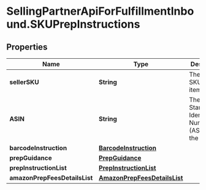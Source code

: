 # SellingPartnerApiForFulfillmentInbound.SKUPrepInstructions

## Properties
Name | Type | Description | Notes
------------ | ------------- | ------------- | -------------
**sellerSKU** | **String** | The seller SKU of the item. | [optional] 
**ASIN** | **String** | The Amazon Standard Identification Number (ASIN) of the item. | [optional] 
**barcodeInstruction** | [**BarcodeInstruction**](BarcodeInstruction.md) |  | [optional] 
**prepGuidance** | [**PrepGuidance**](PrepGuidance.md) |  | [optional] 
**prepInstructionList** | [**PrepInstructionList**](PrepInstructionList.md) |  | [optional] 
**amazonPrepFeesDetailsList** | [**AmazonPrepFeesDetailsList**](AmazonPrepFeesDetailsList.md) |  | [optional] 
